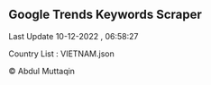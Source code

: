 

## Google Trends Keywords Scraper 
 
Last Update 10-12-2022 , 06:58:27

Country List :
VIETNAM.json



© Abdul Muttaqin 
